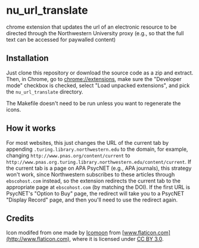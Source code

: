 nu_url_translate
================

chrome extension that updates the url of an electronic resource to be directed through the Northwestern University proxy (e.g., so that the full text can be accessed for paywalled content)


Installation
------------

Just clone this repository or download the source code as a zip and extract. Then, in Chrome, go to [chrome://extensions](chrome://extensions), make sure the "Developer mode" checkbox is checked, select "Load unpacked extensions", and pick the `nu_url_translate` directory.

The Makefile doesn't need to be run unless you want to regenerate the icons.


How it works
------------

For most websites, this just changes the URL of the current tab by appending `.turing.library.northwestern.edu` to the domain, for example, changing `http://www.pnas.org/content/current` to `http://www.pnas.org.turing.library.northwestern.edu/content/current`. If the current tab is a page on APA PsycNET (e.g., APA journals), this strategy won't work, since Northwestern subscribes to these articles through `ebscohost.com` instead, so the extension redirects the current tab to the appropriate page at `ebscohost.com` (by matching the DOI). If the first URL is PsycNET's "Option to Buy" page, the redirect will take you to a PsycNET "Display Record" page, and then you'll need to use the redirect again.


Credits
-------

Icon modifed from one made by [Icomoon](http://www.icomoon.io) from [www.flaticon.com](http://www.flaticon.com), where it is licensed under [CC BY 3.0](http://creativecommons.org/licenses/by/3.0/).
